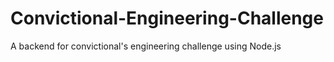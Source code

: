 # Convictional-Engineering-Challenge
A backend for convictional's engineering challenge using Node.js
